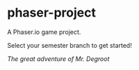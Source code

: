 # phaser-project
A Phaser.io game project.

Select your semester branch to get started!


*The great adventure of Mr. Degroot*
